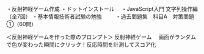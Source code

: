 ・反射神経ゲーム作成
・ドットインストール
　・JavaScript入門 文字列操作編（全7回）
・基本情報技術者試験の勉強 　
　・過去問題集　科目A　対策問題①（60問）


＜反射神経ゲームを作った際のプロンプト＞
反射神経ゲーム 　画面がランダムで色が変わった瞬間にクリック！反応時間を計測してスコア化
